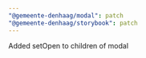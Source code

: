 ```yaml
---
"@gemeente-denhaag/modal": patch
"@gemeente-denhaag/storybook": patch
---
```


Added setOpen to children of modal
